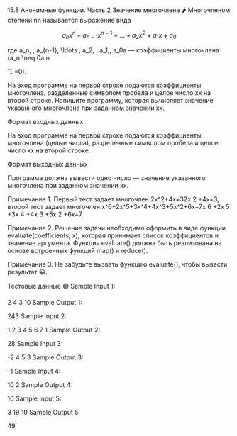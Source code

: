 15.8 Анонимные функции. Часть 2
Значение многочлена 🌶️
Многочленом степени nn называется выражение вида 
```math
a_nx^n + a_{n-1}x^{n-1}+\ldots + a_2x^2+a_1x+a_0
```
где a_n, \, a_{n-1}, \ldots , a_2, \, a_1,\, a_0a  — коэффициенты многочлена (a_n \neq 0a 
n
​	
 

=0).

На вход программе на первой строке подаются коэффициенты многочлена, разделенные символом пробела и целое число xx на второй строке. Напишите программу, которая вычисляет значение указанного многочлена при заданном значении xx.

Формат входных данных

На вход программе на первой строке подаются коэффициенты многочлена (целые числа), разделенные символом пробела и целое число xx на второй строке.

Формат выходных данных

Программа должна вывести одно число — значение указанного многочлена при заданном значении xx.

Примечание 1. Первый тест задает многочлен 2x^2+4x+32x 
2
 +4x+3, второй тест задает многочлен x^6+2x^5+3x^4+4x^3+5x^2+6x+7x 
6
 +2x 
5
 +3x 
4
 +4x 
3
 +5x 
2
 +6x+7.

Примечание 2. Решение задачи необходимо оформить в виде функции evaluate(coefficients, x), которая принимает список коэффициентов и значение аргумента. Функция evaluate() должна быть реализована на основе встроенных функций map() и reduce().

Примечание 3. Не забудьте вызвать функцию evaluate(), чтобы вывести результат 😀.

Тестовые данные 🟢
Sample Input 1:

2 4 3
10
Sample Output 1:

243
Sample Input 2:

1 2 3 4 5 6 7
1
Sample Output 2:

28
Sample Input 3:

-2 4 5
3
Sample Output 3:

-1
Sample Input 4:

10
2
Sample Output 4:

10
Sample Input 5:

3 19
10
Sample Output 5:

49